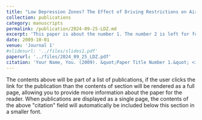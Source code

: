 ```yaml
---
title: "Low Depression Zones? The Effect of Driving Restrictions on Air Pollution and Mental Health"
collection: publications
category: manuscripts
permalink: /publication/2024-09-25-LDZ.md
excerpt: 'This paper is about the number 1. The number 2 is left for future work.'
date: 2009-10-01
venue: 'Journal 1'
#slidesurl: '../files/slides1.pdf'
paperurl: '../files/2024_09_25_LDZ.pdf'
citation: 'Your Name, You. (2009). &quot;Paper Title Number 1.&quot; <i>Journal 1</i>. 1(1).'
---
```


The contents above will be part of a list of publications, if the user clicks the link for the publication than the contents of section will be rendered as a full page, allowing you to provide more information about the paper for the reader. When publications are displayed as a single page, the contents of the above "citation" field will automatically be included below this section in a smaller font.
